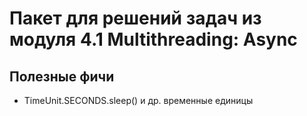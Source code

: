 # Пакет для решений задач из модуля 4.1 Multithreading: Async
## Полезные фичи
- TimeUnit.SECONDS.sleep()   и др. временные единицы